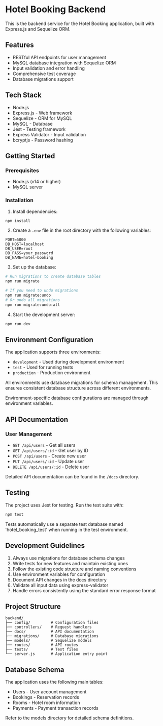# Hotel Booking Backend

This is the backend service for the Hotel Booking application, built with Express.js and Sequelize ORM.

## Features

- RESTful API endpoints for user management
- MySQL database integration with Sequelize ORM
- Input validation and error handling
- Comprehensive test coverage
- Database migrations support

## Tech Stack

- Node.js
- Express.js - Web framework
- Sequelize - ORM for MySQL
- MySQL - Database
- Jest - Testing framework
- Express Validator - Input validation
- bcryptjs - Password hashing

## Getting Started

### Prerequisites

- Node.js (v14 or higher)
- MySQL server

### Installation

1. Install dependencies:
```bash
npm install
```

2. Create a `.env` file in the root directory with the following variables:
```env
PORT=5000
DB_HOST=localhost
DB_USER=root
DB_PASS=your_password
DB_NAME=hotel-booking
```

3. Set up the database:
```bash
# Run migrations to create database tables
npm run migrate

# If you need to undo migrations
npm run migrate:undo
# Or undo all migrations
npm run migrate:undo:all
```

4. Start the development server:
```bash
npm run dev
```

## Environment Configuration

The application supports three environments:

- `development` - Used during development environment
- `test` - Used for running tests
- `production` - Production environment

All environments use database migrations for schema management. This ensures consistent database structure across different environments.

Environment-specific database configurations are managed through environment variables.

## API Documentation

### User Management

- `GET /api/users` - Get all users
- `GET /api/users/:id` - Get user by ID
- `POST /api/users` - Create new user
- `PUT /api/users/:id` - Update user
- `DELETE /api/users/:id` - Delete user

Detailed API documentation can be found in the `/docs` directory.

## Testing

The project uses Jest for testing. Run the test suite with:

```bash
npm test
```

Tests automatically use a separate test database named 'hotel_booking_test' when running in the test environment.

## Development Guidelines

1. Always use migrations for database schema changes
2. Write tests for new features and maintain existing ones
3. Follow the existing code structure and naming conventions
4. Use environment variables for configuration
5. Document API changes in the docs directory
6. Validate all input data using express-validator
7. Handle errors consistently using the standard error response format

## Project Structure

```
backend/
├── config/         # Configuration files
├── controllers/    # Request handlers
├── docs/           # API documentation
├── migrations/     # Database migrations
├── models/         # Sequelize models
├── routes/         # API routes
├── tests/          # Test files
└── server.js       # Application entry point
```

## Database Schema

The application uses the following main tables:

- Users - User account management
- Bookings - Reservation records
- Rooms - Hotel room information
- Payments - Payment transaction records

Refer to the models directory for detailed schema definitions.